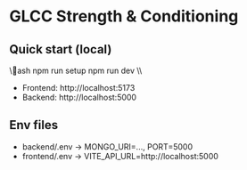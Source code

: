 # GLCC Strength & Conditioning

## Quick start (local)
\\\ash
npm run setup
npm run dev
\\\

- Frontend: http://localhost:5173
- Backend:  http://localhost:5000

## Env files
- backend/.env  -> MONGO_URI=..., PORT=5000
- frontend/.env -> VITE_API_URL=http://localhost:5000
